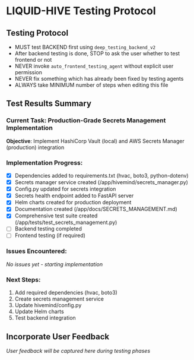 # LIQUID-HIVE Testing Protocol

## Testing Protocol
- MUST test BACKEND first using `deep_testing_backend_v2`
- After backend testing is done, STOP to ask the user whether to test frontend or not
- NEVER invoke `auto_frontend_testing_agent` without explicit user permission
- NEVER fix something which has already been fixed by testing agents
- ALWAYS take MINIMUM number of steps when editing this file

## Test Results Summary

### Current Task: Production-Grade Secrets Management Implementation
**Objective**: Implement HashiCorp Vault (local) and AWS Secrets Manager (production) integration

### Implementation Progress:
- [x] Dependencies added to requirements.txt (hvac, boto3, python-dotenv)
- [x] Secrets manager service created (/app/hivemind/secrets_manager.py)
- [x] Config.py updated for secrets integration
- [x] Secrets health endpoint added to FastAPI server
- [x] Helm charts created for production deployment
- [x] Documentation created (/app/docs/SECRETS_MANAGEMENT.md)
- [x] Comprehensive test suite created (/app/tests/test_secrets_management.py)
- [ ] Backend testing completed
- [ ] Frontend testing (if required)

### Issues Encountered:
*No issues yet - starting implementation*

### Next Steps:
1. Add required dependencies (hvac, boto3)
2. Create secrets management service
3. Update hivemind/config.py
4. Update Helm charts
5. Test backend integration

## Incorporate User Feedback
*User feedback will be captured here during testing phases*